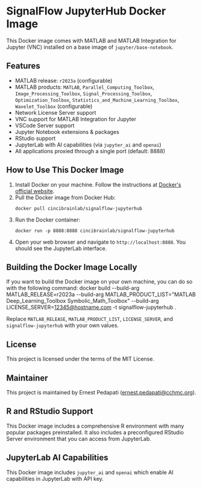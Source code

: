 # SignalFlow JupyterHub Docker Image

This Docker image comes with MATLAB and MATLAB Integration for Jupyter (VNC) installed on a base image of `jupyter/base-notebook`.

## Features
- MATLAB release: `r2023a` (configurable)
- MATLAB products: `MATLAB`, `Parallel_Computing_Toolbox`, `Image_Processing_Toolbox`, `Signal_Processing_Toolbox`, `Optimization_Toolbox`, `Statistics_and_Machine_Learning_Toolbox`, `Wavelet_Toolbox` (configurable)
- Network License Server support
- VNC support for MATLAB Integration for Jupyter
- VSCode Server support
- Jupyter Notebook extensions & packages
- RStudio support
- JupyterLab with AI capabilities (via `jupyter_ai` and `openai`)
- All applications proxied through a single port (default: 8888)

## How to Use This Docker Image

1. Install Docker on your machine. Follow the instructions at [Docker's official website](https://docs.docker.com/get-docker/).
2. Pull the Docker image from Docker Hub:
    ```
    docker pull cincibrainlab/signalflow-jupyterhub
    ```
3. Run the Docker container:
    ```
    docker run -p 8888:8888 cincibrainlab/signalflow-jupyterhub
    ```
4. Open your web browser and navigate to `http://localhost:8888`. You should see the JupyterLab interface.

## Building the Docker Image Locally

If you want to build the Docker image on your own machine, you can do so with the following command:
docker build --build-arg MATLAB_RELEASE=r2023a
--build-arg MATLAB_PRODUCT_LIST="MATLAB Deep_Learning_Toolbox Symbolic_Math_Toolbox"
--build-arg LICENSE_SERVER=12345@hostname.com
-t signalflow-jupyterhub .

Replace `MATLAB_RELEASE`, `MATLAB_PRODUCT_LIST`, `LICENSE_SERVER`, and `signalflow-jupyterhub` with your own values.

## License

This project is licensed under the terms of the MIT License.

## Maintainer
This project is maintained by Ernest Pedapati (ernest.pedapati@cchmc.org).

## R and RStudio Support
This Docker image includes a comprehensive R environment with many popular packages preinstalled. It also includes a preconfigured RStudio Server environment that you can access from JupyterLab.

## JupyterLab AI Capabilities
This Docker image includes `jupyter_ai` and `openai` which enable AI capabilities in JupyterLab with API key.

